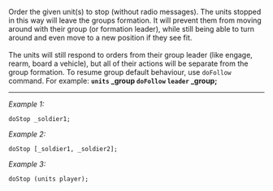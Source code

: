 Order the given unit(s) to stop (without radio messages). The units stopped in this way will leave the groups formation. It will prevent them from moving around with their group (or formation leader), while still being able to turn around and even move to a new position if they see fit. <br><br>The units will still respond to orders from their group leader (like engage, rearm, board a vehicle), but all of their actions will be separate from the group formation. To resume group default behaviour, use `doFollow` command. For example: **`units` _group `doFollow` `leader` _group;**


---
*Example 1:*
```sqf
doStop _soldier1;
```

*Example 2:*
```sqf
doStop [_soldier1, _soldier2];
```

*Example 3:*
```sqf
doStop (units player);
```